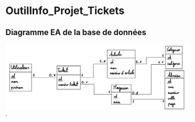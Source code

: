 # OutilInfo_Projet_Tickets

## Diagramme EA de la base de données
![Diagramme EA](images/diagrammeEA.png "Diagramme EA").